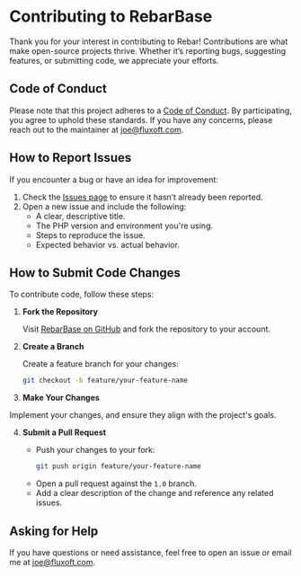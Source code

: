 # Contributing to RebarBase

Thank you for your interest in contributing to Rebar! Contributions are what make open-source projects thrive. Whether it’s reporting bugs, suggesting features, or submitting code, we appreciate your efforts.

## Code of Conduct
Please note that this project adheres to a [Code of Conduct](CODE_OF_CONDUCT.md). By participating, you agree to uphold these standards. If you have any concerns, please reach out to the maintainer at [joe@fluxoft.com](mailto:joe@fluxoft.com).

## How to Report Issues
If you encounter a bug or have an idea for improvement:

1. Check the [Issues page](https://github.com/fluxoft/rebar-base/issues) to ensure it hasn’t already been reported.
2. Open a new issue and include the following:
   - A clear, descriptive title.
   - The PHP version and environment you're using.
   - Steps to reproduce the issue.
   - Expected behavior vs. actual behavior.

## How to Submit Code Changes
To contribute code, follow these steps:

1. **Fork the Repository**

   Visit [RebarBase on GitHub](https://github.com/fluxoft/rebar-base) and fork the repository to your account.

2. **Create a Branch**

   Create a feature branch for your changes:
   ```bash
   git checkout -b feature/your-feature-name
   ```

3. **Make Your Changes**

Implement your changes, and ensure they align with the project's goals.

4. **Submit a Pull Request**

   - Push your changes to your fork:
     ```bash
     git push origin feature/your-feature-name
     ```
   - Open a pull request against the `1.0` branch.
   - Add a clear description of the change and reference any related issues.

## Asking for Help

If you have questions or need assistance, feel free to open an issue or email me at [joe@fluxoft.com](mailto:joe@fluxoft.com).
